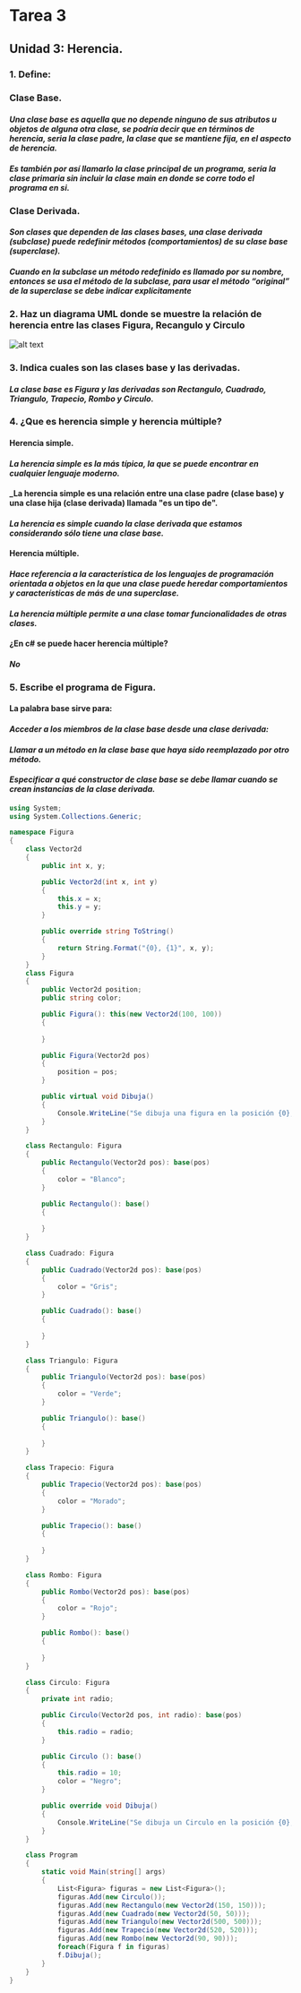 # **Tarea 3**
## **Unidad 3: Herencia.**
### 1. Define: 
###    Clase Base.
####   _Una clase base es aquella que no depende ninguno de sus atributos u objetos de alguna otra clase,          se podría decir que en términos de herencia, seria la clase padre, la clase que se mantiene fija,          en el aspecto de herencia._
####   _Es también por así llamarlo la clase principal de un programa, seria la clase primaria sin incluir         la clase main en donde se corre todo el programa en si._
###    Clase Derivada.
####   _Son clases que dependen de las clases bases, una clase derivada (subclase) puede redefinir métodos         (comportamientos) de su clase base (superclase)._
####   _Cuando en la subclase un método redefinido es llamado por su nombre, entonces se usa el método de          la subclase, para usar el método “original” de la superclase se debe indicar explícitamente_

### 2. Haz un diagrama UML donde se muestre la relación de herencia entre las  clases Figura, Recangulo y         Circulo
![alt text](./Imagenes/Captura.PNG)

### 3. Indica cuales son las clases base y las derivadas.
####   _La clase base es Figura y las derivadas son Rectangulo, Cuadrado, Triangulo, Trapecio, Rombo y             Circulo._

### 4. ¿Que es herencia simple y herencia múltiple? 
####    Herencia simple.
####    _La herencia simple es la más típica, la que se puede encontrar en cualquier lenguaje moderno._
####    _La herencia simple es una relación entre una clase padre (clase base) y una clase hija (clase              derivada) llamada "es un tipo de".
####    _La herencia es simple cuando la clase derivada que estamos considerando sólo tiene una clase               base._
####    Herencia múltiple.
####    _Hace referencia a la característica de los lenguajes de programación orientada a objetos en la             que una clase puede heredar comportamientos y características de más de una superclase._
####    _La herencia múltiple permite a una clase tomar funcionalidades de otras clases._
####    ¿En c# se puede hacer herencia múltiple?
####    _No_

### 5. Escribe el programa de Figura.
####   La palabra base sirve para:
####   _Acceder a los miembros de la clase base desde una clase derivada:_
####   _Llamar a un método en la clase base que haya sido reemplazado por otro método._
####   _Especificar a qué constructor de clase base se debe llamar cuando se crean instancias de la clase          derivada._
```csharp
using System;
using System.Collections.Generic;

namespace Figura
{
    class Vector2d
    {
        public int x, y;

        public Vector2d(int x, int y)
        {
            this.x = x; 
            this.y = y;
        }

        public override string ToString()
        {
            return String.Format("{0}, {1}", x, y);
        }
    }
    class Figura
    {
        public Vector2d position;
        public string color;

        public Figura(): this(new Vector2d(100, 100))
        {
        
        }

        public Figura(Vector2d pos)
        {
            position = pos;
        }

        public virtual void Dibuja()
        {
            Console.WriteLine("Se dibuja una figura en la posición {0}, color {1}", position, color);
        }
    }

    class Rectangulo: Figura
    {
        public Rectangulo(Vector2d pos): base(pos)
        {
            color = "Blanco";
        }

        public Rectangulo(): base()
        {
        
        }
    }

    class Cuadrado: Figura
    {
        public Cuadrado(Vector2d pos): base(pos)
        {
            color = "Gris";
        }

        public Cuadrado(): base()
        {
        
        }
    }

    class Triangulo: Figura
    {
        public Triangulo(Vector2d pos): base(pos)
        {
            color = "Verde";
        }

        public Triangulo(): base()
        {
        
        }
    }

    class Trapecio: Figura
    {
        public Trapecio(Vector2d pos): base(pos)
        {
            color = "Morado";
        }

        public Trapecio(): base()
        {
        
        }
    }

    class Rombo: Figura
    {
        public Rombo(Vector2d pos): base(pos)
        {
            color = "Rojo";
        }

        public Rombo(): base()
        {
        
        }
    }

    class Circulo: Figura
    {
        private int radio;

        public Circulo(Vector2d pos, int radio): base(pos)
        {
            this.radio = radio;
        }

        public Circulo (): base()
        {
            this.radio = 10;
            color = "Negro";
        }

        public override void Dibuja() 
        {
            Console.WriteLine("Se dibuja un Circulo en la posición {0}, color {1}", position, color);
        }
    }

    class Program
    {
        static void Main(string[] args)
        {
            List<Figura> figuras = new List<Figura>();
            figuras.Add(new Circulo());
            figuras.Add(new Rectangulo(new Vector2d(150, 150)));
            figuras.Add(new Cuadrado(new Vector2d(50, 50)));
            figuras.Add(new Triangulo(new Vector2d(500, 500)));
            figuras.Add(new Trapecio(new Vector2d(520, 520)));
            figuras.Add(new Rombo(new Vector2d(90, 90)));
            foreach(Figura f in figuras)
            f.Dibuja();
        }
    }
}
```